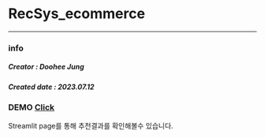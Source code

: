 


# RecSys_ecommerce
---------------------------------------------
### info

##### Creator        : Doohee Jung 
##### Created date   : 2023.07.12

### DEMO [Click](https://port-0-recsys-ecommerce-20zynm2mljxwhphw.sel4.cloudtype.app/)
Streamlit page를 통해 추천결과를 확인해볼수 있습니다.
